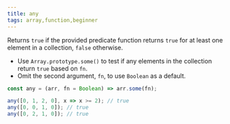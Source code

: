 ```yaml
---
title: any
tags: array,function,beginner
---
```


Returns `true` if the provided predicate function returns `true` for at least one element in a collection, `false` otherwise.

- Use `Array.prototype.some()` to test if any elements in the collection return `true` based on `fn`.
- Omit the second argument, `fn`, to use `Boolean` as a default.

```js
const any = (arr, fn = Boolean) => arr.some(fn);
```

```js
any([0, 1, 2, 0], x => x >= 2); // true
any([0, 0, 1, 0]); // true
any([0, 2, 1, 0]); // true
```
